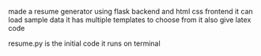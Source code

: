 made a resume generator using flask backend and html css frontend
it can load sample data 
it has multiple templates to choose from
it also give latex code


resume.py is the initial code it runs on terminal
